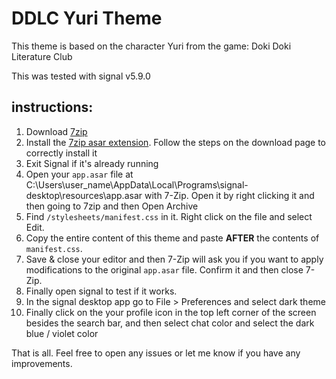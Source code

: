 # DDLC Yuri Theme

This theme is based on the character Yuri from the game: Doki Doki Literature Club

This was tested with signal v5.9.0

## instructions:

1. Download [7zip](https://www.7-zip.org/)
2. Install the [7zip asar extension](https://www.tc4shell.com/en/7zip/asar/). Follow the steps on the download page to correctly install it
3. Exit Signal if it's already running
4. Open your `app.asar` file at C:\Users\user_name\AppData\Local\Programs\signal-desktop\resources\app.asar with 7-Zip. Open it by right clicking it and then going to 7zip and then Open Archive
5. Find `/stylesheets/manifest.css` in it. Right click on the file and select Edit.
6. Copy the entire content of this theme and paste **AFTER** the contents of `manifest.css`.
7. Save & close your editor and then 7-Zip will ask you if you want to apply modifications to the original `app.asar` file. Confirm it and then close 7-Zip.
8. Finally open signal to test if it works.
9. In the signal desktop app go to File > Preferences and select dark theme
10. Finally click on the your profile icon in the top left corner of the screen besides the search bar, and then select chat color and select the dark blue / violet color

That is all. Feel free to open any issues or let me know if you have any improvements.
